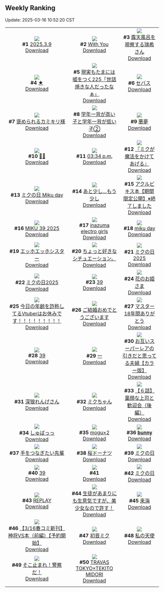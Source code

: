 ## Weekly Ranking
Update: 2025-03-16 10:52:20 CST

|      |      |      |
| :----: | :----: | :----: |
| ![](https://i.pixiv.re/c/240x480/img-master/img/2025/03/09/19/50/30/128032920_p0_master1200.jpg)<br>**#1** [2025.3.9](https://www.pixiv.net/artworks/128032920)<br>[Download](https://i.pixiv.re/img-original/img/2025/03/09/19/50/30/128032920_p0.jpg) | ![](https://i.pixiv.re/c/240x480/img-master/img/2025/03/09/13/09/36/128019969_p0_master1200.jpg)<br>**#2** [With You](https://www.pixiv.net/artworks/128019969)<br>[Download](https://i.pixiv.re/img-original/img/2025/03/09/13/09/36/128019969_p0.jpg) | ![](https://i.pixiv.re/c/240x480/img-master/img/2025/03/08/00/00/16/127966453_p0_master1200.jpg)<br>**#3** [露天風呂を視察する瑞希さん](https://www.pixiv.net/artworks/127966453)<br>[Download](https://i.pixiv.re/img-original/img/2025/03/08/00/00/16/127966453_p0.jpg) |
| ![](https://i.pixiv.re/c/240x480/img-master/img/2025/03/09/00/00/05/128002675_p0_master1200.jpg)<br>**#4** [★](https://www.pixiv.net/artworks/128002675)<br>[Download](https://i.pixiv.re/img-original/img/2025/03/09/00/00/05/128002675_p0.jpg) | ![](https://i.pixiv.re/c/240x480/img-master/img/2025/03/09/18/00/05/128028431_p0_master1200.jpg)<br>**#5** [現実もたまには嘘をつく225「世話焼きな人だったなぁ」](https://www.pixiv.net/artworks/128028431)<br>[Download](https://i.pixiv.re/img-original/img/2025/03/09/18/00/05/128028431_p0.jpg) | ![](https://i.pixiv.re/c/240x480/img-master/img/2025/03/08/00/00/19/127966469_p0_master1200.jpg)<br>**#6** [セバス](https://www.pixiv.net/artworks/127966469)<br>[Download](https://i.pixiv.re/img-original/img/2025/03/08/00/00/19/127966469_p0.jpg) |
| ![](https://i.pixiv.re/c/240x480/img-master/img/2025/03/09/06/15/44/128011550_p0_master1200.jpg)<br>**#7** [褒められるカミキリ様](https://www.pixiv.net/artworks/128011550)<br>[Download](https://i.pixiv.re/img-original/img/2025/03/09/06/15/44/128011550_p0.jpg) | ![](https://i.pixiv.re/c/240x480/img-master/img/2025/03/09/12/00/06/128018086_p0_master1200.jpg)<br>**#8** [学年一背が高い子と学年一背が低い子②](https://www.pixiv.net/artworks/128018086)<br>[Download](https://i.pixiv.re/img-original/img/2025/03/09/12/00/06/128018086_p0.jpg) | ![](https://i.pixiv.re/c/240x480/img-master/img/2025/03/10/07/30/04/128054394_p0_master1200.jpg)<br>**#9** [悪夢](https://www.pixiv.net/artworks/128054394)<br>[Download](https://i.pixiv.re/img-original/img/2025/03/10/07/30/04/128054394_p0.jpg) |
| ![](https://i.pixiv.re/c/240x480/img-master/img/2025/03/10/00/00/14/128044985_p0_master1200.jpg)<br>**#10** [🌸🍒](https://www.pixiv.net/artworks/128044985)<br>[Download](https://i.pixiv.re/img-original/img/2025/03/10/00/00/14/128044985_p0.jpg) | ![](https://i.pixiv.re/c/240x480/img-master/img/2025/03/08/00/01/49/127966739_p0_master1200.jpg)<br>**#11** [03:34 p.m.](https://www.pixiv.net/artworks/127966739)<br>[Download](https://i.pixiv.re/img-original/img/2025/03/08/00/01/49/127966739_p0.jpg) | ![](https://i.pixiv.re/c/240x480/img-master/img/2025/03/09/12/02/14/128018283_p0_master1200.jpg)<br>**#12** [『ミクが魔法をかけてあげる』](https://www.pixiv.net/artworks/128018283)<br>[Download](https://i.pixiv.re/img-original/img/2025/03/09/12/02/14/128018283_p0.png) |
| ![](https://i.pixiv.re/c/240x480/img-master/img/2025/03/09/12/12/51/128018564_p0_master1200.jpg)<br>**#13** [ミクの日 Miku day](https://www.pixiv.net/artworks/128018564)<br>[Download](https://i.pixiv.re/img-original/img/2025/03/09/12/12/51/128018564_p0.jpg) | ![](https://i.pixiv.re/c/240x480/img-master/img/2025/03/08/19/57/18/127992927_p0_master1200.jpg)<br>**#14** [あと少し…もう少し](https://www.pixiv.net/artworks/127992927)<br>[Download](https://i.pixiv.re/img-original/img/2025/03/08/19/57/18/127992927_p0.jpg) | ![](https://i.pixiv.re/c/240x480/img-master/img/2025/03/15/01/13/34/128069984_p0_master1200.jpg)<br>**#15** [アクルビキス本【期間限定公開】※終了しました](https://www.pixiv.net/artworks/128069984)<br>[Download](https://i.pixiv.re/img-original/img/2025/03/15/01/13/34/128069984_p0.jpg) |
| ![](https://i.pixiv.re/c/240x480/img-master/img/2025/03/09/00/28/32/128003198_p0_master1200.jpg)<br>**#16** [MIKU 39 2025](https://www.pixiv.net/artworks/128003198)<br>[Download](https://i.pixiv.re/img-original/img/2025/03/09/00/28/32/128003198_p0.jpg) | ![](https://i.pixiv.re/c/240x480/img-master/img/2025/03/09/12/46/37/128019376_p0_master1200.jpg)<br>**#17** [inazuma electro girls](https://www.pixiv.net/artworks/128019376)<br>[Download](https://i.pixiv.re/img-original/img/2025/03/09/12/46/37/128019376_p0.png) | ![](https://i.pixiv.re/c/240x480/img-master/img/2025/03/09/00/15/56/128003985_p0_master1200.jpg)<br>**#18** [miku day](https://www.pixiv.net/artworks/128003985)<br>[Download](https://i.pixiv.re/img-original/img/2025/03/09/00/15/56/128003985_p0.png) |
| ![](https://i.pixiv.re/c/240x480/img-master/img/2025/03/09/19/12/41/128031514_p0_master1200.jpg)<br>**#19** [エッホエッホシスター](https://www.pixiv.net/artworks/128031514)<br>[Download](https://i.pixiv.re/img-original/img/2025/03/09/19/12/41/128031514_p0.jpg) | ![](https://i.pixiv.re/c/240x480/img-master/img/2025/03/09/18/31/53/128026002_p0_master1200.jpg)<br>**#20** [ちょっと好きなシチュエーション。](https://www.pixiv.net/artworks/128026002)<br>[Download](https://i.pixiv.re/img-original/img/2025/03/09/18/31/53/128026002_p0.jpg) | ![](https://i.pixiv.re/c/240x480/img-master/img/2025/03/09/13/39/25/128020697_p0_master1200.jpg)<br>**#21** [ミクの日2025](https://www.pixiv.net/artworks/128020697)<br>[Download](https://i.pixiv.re/img-original/img/2025/03/09/13/39/25/128020697_p0.jpg) |
| ![](https://i.pixiv.re/c/240x480/img-master/img/2025/03/09/00/42/27/128005080_p0_master1200.jpg)<br>**#22** [ミクの日2025](https://www.pixiv.net/artworks/128005080)<br>[Download](https://i.pixiv.re/img-original/img/2025/03/09/00/42/27/128005080_p0.png) | ![](https://i.pixiv.re/c/240x480/img-master/img/2025/03/10/00/41/19/128047104_p0_master1200.jpg)<br>**#23** [39](https://www.pixiv.net/artworks/128047104)<br>[Download](https://i.pixiv.re/img-original/img/2025/03/10/00/41/19/128047104_p0.jpg) | ![](https://i.pixiv.re/c/240x480/img-master/img/2025/03/09/00/00/06/128002695_p0_master1200.jpg)<br>**#24** [花のお姫さま](https://www.pixiv.net/artworks/128002695)<br>[Download](https://i.pixiv.re/img-original/img/2025/03/09/00/00/06/128002695_p0.jpg) |
| ![](https://i.pixiv.re/c/240x480/img-master/img/2025/03/09/21/01/24/128036164_p0_master1200.jpg)<br>**#25** [今日の年齢を詐称してるVtuberはお休みです！！！！！！！！！](https://www.pixiv.net/artworks/128036164)<br>[Download](https://i.pixiv.re/img-original/img/2025/03/09/21/01/24/128036164_p0.png) | ![](https://i.pixiv.re/c/240x480/img-master/img/2025/03/08/00/00/59/127966634_p0_master1200.jpg)<br>**#26** [ご結婚おめでとうございます](https://www.pixiv.net/artworks/127966634)<br>[Download](https://i.pixiv.re/img-original/img/2025/03/08/00/00/59/127966634_p0.png) | ![](https://i.pixiv.re/c/240x480/img-master/img/2025/03/09/20/54/47/128035734_p0_master1200.jpg)<br>**#27** [マスター18年間ありがとう](https://www.pixiv.net/artworks/128035734)<br>[Download](https://i.pixiv.re/img-original/img/2025/03/09/20/54/47/128035734_p0.jpg) |
| ![](https://i.pixiv.re/c/240x480/img-master/img/2025/03/09/01/00/03/128005673_p0_master1200.jpg)<br>**#28** [39](https://www.pixiv.net/artworks/128005673)<br>[Download](https://i.pixiv.re/img-original/img/2025/03/09/01/00/03/128005673_p0.png) | ![](https://i.pixiv.re/c/240x480/img-master/img/2025/03/09/17/02/32/128026590_p0_master1200.jpg)<br>**#29** [一](https://www.pixiv.net/artworks/128026590)<br>[Download](https://i.pixiv.re/img-original/img/2025/03/09/17/02/32/128026590_p0.png) | ![](https://i.pixiv.re/c/240x480/img-master/img/2025/03/09/00/03/10/128003246_p0_master1200.jpg)<br>**#30** [お互いスーパーレアの引きだと思ってる夫婦【カラー版】](https://www.pixiv.net/artworks/128003246)<br>[Download](https://i.pixiv.re/img-original/img/2025/03/09/00/03/10/128003246_p0.jpg) |
| ![](https://i.pixiv.re/c/240x480/img-master/img/2025/03/09/00/00/28/128002857_p0_master1200.jpg)<br>**#31** [深狼れんげさん](https://www.pixiv.net/artworks/128002857)<br>[Download](https://i.pixiv.re/img-original/img/2025/03/09/00/00/28/128002857_p0.jpg) | ![](https://i.pixiv.re/c/240x480/img-master/img/2025/03/09/00/02/18/128003158_p0_master1200.jpg)<br>**#32** [ミクちゃん](https://www.pixiv.net/artworks/128003158)<br>[Download](https://i.pixiv.re/img-original/img/2025/03/09/00/02/18/128003158_p0.png) | ![](https://i.pixiv.re/c/240x480/img-master/img/2025/03/10/01/06/00/128047965_p0_master1200.jpg)<br>**#33** [【６話】童顔な上司と歓迎会（後編）](https://www.pixiv.net/artworks/128047965)<br>[Download](https://i.pixiv.re/img-original/img/2025/03/10/01/06/00/128047965_p0.jpg) |
| ![](https://i.pixiv.re/c/240x480/img-master/img/2025/03/09/00/17/04/128004047_p0_master1200.jpg)<br>**#34** [しゅばっっ](https://www.pixiv.net/artworks/128004047)<br>[Download](https://i.pixiv.re/img-original/img/2025/03/09/00/17/04/128004047_p0.jpg) | ![](https://i.pixiv.re/c/240x480/img-master/img/2025/03/09/20/30/03/128034681_p0_master1200.jpg)<br>**#35** [mogu×2](https://www.pixiv.net/artworks/128034681)<br>[Download](https://i.pixiv.re/img-original/img/2025/03/09/20/30/03/128034681_p0.jpg) | ![](https://i.pixiv.re/c/240x480/img-master/img/2025/03/09/16/57/45/128026368_p0_master1200.jpg)<br>**#36** [𝐛𝐮𝐧𝐧𝐲](https://www.pixiv.net/artworks/128026368)<br>[Download](https://i.pixiv.re/img-original/img/2025/03/09/16/57/45/128026368_p0.jpg) |
| ![](https://i.pixiv.re/c/240x480/img-master/img/2025/03/08/00/00/45/127966588_p0_master1200.jpg)<br>**#37** [手をつなぎたい先輩](https://www.pixiv.net/artworks/127966588)<br>[Download](https://i.pixiv.re/img-original/img/2025/03/08/00/00/45/127966588_p0.jpg) | ![](https://i.pixiv.re/c/240x480/img-master/img/2025/03/08/20/30/01/127994226_p0_master1200.jpg)<br>**#38** [桜ドーナツ](https://www.pixiv.net/artworks/127994226)<br>[Download](https://i.pixiv.re/img-original/img/2025/03/08/20/30/01/127994226_p0.png) | ![](https://i.pixiv.re/c/240x480/img-master/img/2025/03/09/08/00/01/128012984_p0_master1200.jpg)<br>**#39** [ミクの日](https://www.pixiv.net/artworks/128012984)<br>[Download](https://i.pixiv.re/img-original/img/2025/03/09/08/00/01/128012984_p0.jpg) |
| ![](https://i.pixiv.re/c/240x480/img-master/img/2025/03/09/01/07/39/128005971_p0_master1200.jpg)<br>**#40** [39](https://www.pixiv.net/artworks/128005971)<br>[Download](https://i.pixiv.re/img-original/img/2025/03/09/01/07/39/128005971_p0.jpg) | ![](https://s.pximg.net/common/images/limit_unviewable_s.png)<br>**#41** [](https://www.pixiv.net/artworks/127993152)<br>[Download](https://s.pximg.net/common/images/limit_unviewable_s.png) | ![](https://i.pixiv.re/c/240x480/img-master/img/2025/03/09/00/10/17/128003738_p0_master1200.jpg)<br>**#42** [ミクの日](https://www.pixiv.net/artworks/128003738)<br>[Download](https://i.pixiv.re/img-original/img/2025/03/09/00/10/17/128003738_p0.png) |
| ![](https://i.pixiv.re/c/240x480/img-master/img/2025/03/09/18/13/19/128029174_p0_master1200.jpg)<br>**#43** [REPLAY](https://www.pixiv.net/artworks/128029174)<br>[Download](https://i.pixiv.re/img-original/img/2025/03/09/18/13/19/128029174_p0.jpg) | ![](https://i.pixiv.re/c/240x480/img-master/img/2025/03/09/02/00/59/128007332_p0_master1200.jpg)<br>**#44** [生徒があまりにも生意気ですが、美少女なので許す！](https://www.pixiv.net/artworks/128007332)<br>[Download](https://i.pixiv.re/img-original/img/2025/03/09/02/00/59/128007332_p0.jpg) | ![](https://i.pixiv.re/c/240x480/img-master/img/2025/03/09/00/00/11/128002729_p0_master1200.jpg)<br>**#45** [来海](https://www.pixiv.net/artworks/128002729)<br>[Download](https://i.pixiv.re/img-original/img/2025/03/09/00/00/11/128002729_p0.png) |
| ![](https://i.pixiv.re/c/240x480/img-master/img/2025/03/09/22/18/55/128039975_p0_master1200.jpg)<br>**#46** [【3/16春コミ新刊】神将VS本（前編）【予約開始】](https://www.pixiv.net/artworks/128039975)<br>[Download](https://i.pixiv.re/img-original/img/2025/03/09/22/18/55/128039975_p0.jpg) | ![](https://i.pixiv.re/c/240x480/img-master/img/2025/03/09/12/47/10/128019385_p0_master1200.jpg)<br>**#47** [初音ミク](https://www.pixiv.net/artworks/128019385)<br>[Download](https://i.pixiv.re/img-original/img/2025/03/09/12/47/10/128019385_p0.png) | ![](https://i.pixiv.re/c/240x480/img-master/img/2025/03/09/00/36/16/128004858_p0_master1200.jpg)<br>**#48** [私の天使](https://www.pixiv.net/artworks/128004858)<br>[Download](https://i.pixiv.re/img-original/img/2025/03/09/00/36/16/128004858_p0.jpg) |
| ![](https://i.pixiv.re/c/240x480/img-master/img/2025/03/08/00/00/07/127966388_p0_master1200.jpg)<br>**#49** [そこ止まれ！警察だ！](https://www.pixiv.net/artworks/127966388)<br>[Download](https://i.pixiv.re/img-original/img/2025/03/08/00/00/07/127966388_p0.png) | ![](https://i.pixiv.re/c/240x480/img-master/img/2025/03/09/21/37/53/128037940_p0_master1200.jpg)<br>**#50** [TRAVAS TOKYO×TEKITO MIDORI](https://www.pixiv.net/artworks/128037940)<br>[Download](https://i.pixiv.re/img-original/img/2025/03/09/21/37/53/128037940_p0.png) |
|      |

